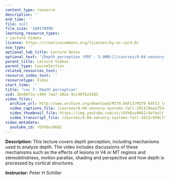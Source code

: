 ```yaml
---
content_type: resource
description: ''
end_time: ''
file: null
file_size: '160178996'
learning_resource_types:
- Lecture Videos
license: https://creativecommons.org/licenses/by-nc-sa/4.0/
ocw_type: ''
optional_tab_title: Lecture Notes
optional_text: '[Depth perception (PDF - 5.0MB)](/courses/9-04-sensory-systems-fall-2013/resources/mit9_04f13_vis7)'
parent_title: Lecture Videos
parent_type: CourseSection
related_resources_text: ''
resource_index_text: ''
resourcetype: Video
start_time: ''
title: 'Lec 7: Depth perception'
uid: 3be9873a-c484-7aa7-282e-9cc40fb24183
video_files:
  archive_url: http://www.archive.org/download/MIT9.04F13/MIT9_04F13_lec07_300k.mp4
  video_captions_file: /courses/9-04-sensory-systems-fall-2013/8eaa7534e8c751aea5d68442b8218041_rGYhDvz066I.vtt
  video_thumbnail_file: https://img.youtube.com/vi/rGYhDvz066I/default.jpg
  video_transcript_file: /courses/9-04-sensory-systems-fall-2013/450c75a34e547de12c55b65557c6baa0_rGYhDvz066I.pdf
video_metadata:
  youtube_id: rGYhDvz066I
---
```


**Description:** This lecture covers depth perception, including mechanisms used to analyze depth. The video includes discussions of these mechanisms such as the effects of lesions in V4 or MT regions and stereoblindness, motion parallax, shading and perspective and how depth is processed by cortical structures.

**Instructor:** Peter H Schiller

